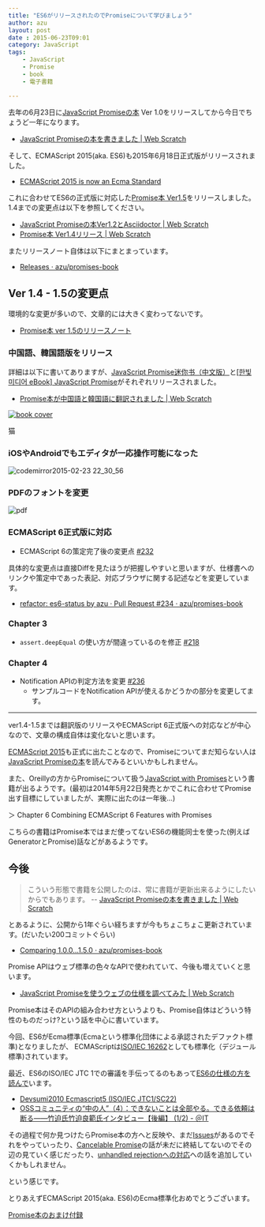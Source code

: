 ```yaml
---
title: "ES6がリリースされたのでPromiseについて学びましょう"
author: azu
layout: post
date : 2015-06-23T09:01
category: JavaScript
tags:
    - JavaScript
    - Promise
    - book
    - 電子書籍

---
```


去年の6月23日に[JavaScript Promiseの本](http://azu.github.io/promises-book/ "JavaScript Promiseの本") Ver 1.0をリリースしてから今日でちょうど一年になります。

- [JavaScript Promiseの本を書きました | Web Scratch](http://efcl.info/2014/0623/res3943/ "JavaScript Promiseの本を書きました | Web Scratch")

そして、ECMAScript 2015(aka. ES6)も2015年6月18日正式版がリリースされました。

- [ECMAScript 2015 is now an Ecma Standard](https://esdiscuss.org/topic/ecmascript-2015-is-now-an-ecma-standard "ECMAScript 2015 is now an Ecma Standard")

これに合わせてES6の正式版に対応した[Promise本 Ver1.5](https://github.com/azu/promises-book/releases/tag/1.5.0)をリリースしました。
1.4までの変更点は以下を参照してください。

- [JavaScript Promiseの本Ver1.2とAsciidoctor | Web Scratch](http://efcl.info/2014/08/19/promises-book-1.2.0/ "JavaScript Promiseの本Ver1.2とAsciidoctor | Web Scratch")
- [Promise本 Ver1.4リリース | Web Scratch](http://efcl.info/2015/01/26/promises-book1.4/ "Promise本 Ver1.4リリース | Web Scratch")

またリリースノート自体は以下にまとまっています。

- [Releases · azu/promises-book](https://github.com/azu/promises-book/releases "Releases · azu/promises-book")

## Ver 1.4 - 1.5の変更点

環境的な変更が多いので、文章的には大きく変わってないです。

- [Promise本 ver 1.5のリリースノート](https://github.com/azu/promises-book/releases/tag/1.5.0)

### 中国語、韓国語版をリリース

詳細は以下に書いてありますが、[JavaScript Promise迷你书（中文版）](http://liubin.github.io/promises-book/ "JavaScript Promise迷你书（中文版）")と[[한빛미디어 eBook] JavaScript Promise](http://www.hanbit.co.kr/ebook/look.html?isbn=9788968487293 "[한빛미디어 eBook] JavaScript Promise - eBook &amp; DRM-free")がそれぞれリリースされました。

- [Promise本が中国語と韓国語に翻訳されました | Web Scratch](http://efcl.info/2015/01/31/promise-book-translation/ "Promise本が中国語と韓国語に翻訳されました | Web Scratch")


[![book cover](http://efcl.info/wp-content/uploads/2015/01/b_9788968487293-ko.png)](http://www.hanbit.co.kr/ebook/look.html?isbn=9788968487293)

猫

### iOSやAndroidでもエディタが一応操作可能になった

![codemirror2015-02-23 22_30_56](https://cloud.githubusercontent.com/assets/19714/6328605/79650e4c-bbac-11e4-87aa-3fcac71808b2.gif)

### PDFのフォントを変更

![pdf](http://monosnap.com/image/D9EfzSDI3GQkZw2GeoLOFxfi7pPhp8.png)

### ECMAScript 6正式版に対応

- ECMAScript 6の策定完了後の変更点 [#232](https://github.com/azu/promises-book/issues/232)

具体的な変更点は直接Diffを見たほうが把握しやすいと思いますが、仕様書へのリンクや策定中であった表記、対応ブラウザに関する記述などを変更しています。

- [refactor: es6-status by azu · Pull Request #234 · azu/promises-book](https://github.com/azu/promises-book/pull/234 "refactor: es6-status by azu · Pull Request #234 · azu/promises-book")

### Chapter 3

-  `assert.deepEqual` の使い方が間違っているのを修正 [#218](https://github.com/azu/promises-book/pull/218 "Ch3: assert.deepEqualの使い方が間違っている by azu · Pull Request #218 · azu/promises-book")

### Chapter 4

- Notification APIの判定方法を変更 [#236](https://github.com/azu/promises-book/issues/236)
	- サンプルコードをNotification APIが使えるかどうかの部分を変更してます。

-----

ver1.4-1.5までは翻訳版のリリースやECMAScript 6正式版への対応などが中心なので、文章の構成自体は変化ないと思います。

[ECMAScript 2015](http://www.ecma-international.org/publications/standards/Ecma-262.htm "ECMAScript 2015")も正式に出たことなので、Promiseについてまだ知らない人は[JavaScript Promiseの本](http://azu.github.io/promises-book/ "JavaScript Promiseの本")を読んでみるといいかもしれません。

また、Oreillyの方からPromiseについて扱う[JavaScript with Promises](http://shop.oreilly.com/product/0636920032151.do)という書籍が出るようです。(最初は2014年5月22日発売とかでこれに合わせてPromise出す目標にしていましたが、実際に出たのは一年後…)

＞ Chapter 6 Combining ECMAScript 6 Features with Promises

こちらの書籍はPromise本ではまだ使ってないES6の機能同士を使った(例えばGeneratorとPromise)話などがあるようです。

## 今後

> こういう形態で書籍を公開したのは、常に書籍が更新出来るようにしたいからでもあります。
-- [JavaScript Promiseの本を書きました | Web Scratch](http://efcl.info/2014/0623/res3943/ "JavaScript Promiseの本を書きました | Web Scratch")

とあるように、公開から1年ぐらい経ちますが今もちょこちょこ更新されています。(だいたい200コミットぐらい)

- [Comparing 1.0.0...1.5.0 · azu/promises-book](https://github.com/azu/promises-book/compare/1.0.0...1.5.0 "Comparing 1.0.0...1.5.0 · azu/promises-book")

Promise APIはウェブ標準の色々なAPIで使われていて、今後も増えていくと思います。

- [JavaScript Promiseを使うウェブの仕様を調べてみた | Web Scratch](http://efcl.info/2014/09/16/promises-spec-ref-list/ "JavaScript Promiseを使うウェブの仕様を調べてみた | Web Scratch")

Promise本はそのAPIの組み合わせ方というよりも、Promise自体はどういう特性のものだっけ?という話を中心に書いています。

今回、ES6がEcma標準(Ecmaという標準化団体による承認されたデファクト標準)となりましたが、
ECMAScriptは[ISO/IEC 16262](http://www.iso.org/iso/iso_catalogue/catalogue_tc/catalogue_detail.htm?csnumber=55755 "ISO/IEC 16262")としても標準化（デジュール標準)されています。

最近、ES6のISO/IEC JTC 1での審議を手伝ってるのもあって[ES6の仕様の方を読んで](https://github.com/azu/azu/issues/47)います。

- [Devsumi2010 Ecmascript5 (ISO/IEC JTC1/SC22)](http://www.slideshare.net/takesako/devsumi2010-ecmascript5-isoiec-jtc1sc22 "Devsumi2010 Ecmascript5 (ISO/IEC JTC1/SC22)")
- [OSSコミュニティの“中の人”（4）：できないことは全部やる。できる依頼は断る――竹迫氏竹迫良範氏インタビュー【後編】 (1/2) - ＠IT](http://www.atmarkit.co.jp/ait/articles/1210/23/news153.html "OSSコミュニティの“中の人”（4）：できないことは全部やる。できる依頼は断る――竹迫氏竹迫良範氏インタビュー【後編】 (1/2) - ＠IT")

その過程で何か見つけたらPromise本の方へと反映や、まだ[Issues](https://github.com/azu/promises-book/issues "Issues · azu/promises-book")があるのでそれをやっていったり、[Cancelable Promise](https://github.com/whatwg/fetch/issues/27)の話が未だに終結してないのでその辺の見ていく感じだったり、[unhandled rejectionへの対応](http://azu.github.io/slide/error-handling/promise-error-handling.html "unhandled rejectionへの対応")への話を追加していくかもしれません。

という感じです。

とりあえずECMAScript 2015(aka. ES6)のEcma標準化おめでとうございます。

<script type="text/javascript" src="https://gumroad.com/js/gumroad-embed.js"></script>
<div class="gumroad-product-embed" data-gumroad-product-id="SHqg" data-outbound-embed="true"><a href="https://gumroad.com/l/SHqg">Promise本のおまけ付録</a></div>
